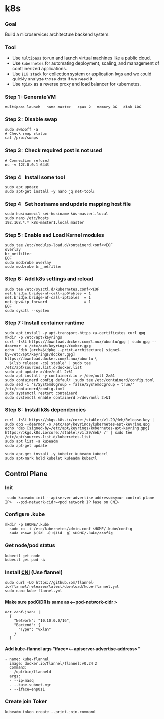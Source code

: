 k8s
===

### Goal
Build a microservices architecture backend system.


### Tool
* Use ```Multipass``` to run and launch virtual machines like a public cloud.
* Use ```Kubernetes```  for automating deployment, scaling, and management of containerized applications.
* Use ```ELK stack``` for collection system or application logs and we could quickly analyze those data if we need it.
* Use ```Nginx``` as a reverse proxy and load balancer for kubernetes.

### Step 1 : Generate VM
```
multipass launch --name master --cpus 2 --memory 8G --disk 10G
```
### Step 2 : Disable swap
```
sudo swapoff -a
# Check swap status
cat /proc/swaps 
```
### Step 3 : Check required post is not used
```
# Connection refused
nc -v 127.0.0.1 6443
```
### Step 4 : Install some tool
```
sudo apt update
sudo apt-get install -y nano jq net-tools
```
### Step 4 : Set hostname and update mapping host file
```
sudo hostnamectl set-hostname k8s-master1.local
sudo nano /etc/hosts
192.168.*.* k8s-master1.local master
```
### Step 5 : Enable and Load Kernel modules
```
sudo tee /etc/modules-load.d/containerd.conf<<EOF
overlay
br_netfilter
EOF
sudo modprobe overlay
sudo modprobe br_netfilter
```
### Step 6 : Add k8s settings and reload
```
sudo tee /etc/sysctl.d/kubernetes.conf<<EOF
net.bridge.bridge-nf-call-ip6tables = 1
net.bridge.bridge-nf-call-iptables  = 1
net.ipv4.ip_forward                 = 1
EOF
sudo sysctl --system
```
### Step 7 : Install container runtime
```
sudo apt install -y apt-transport-https ca-certificates curl gpg
mkdir -p /etc/apt/keyrings
curl -fsSL https://download.docker.com/linux/ubuntu/gpg | sudo gpg --dearmor -o /etc/apt/keyrings/docker.gpg
echo  "deb [arch=$(dpkg --print-architecture) signed-by=/etc/apt/keyrings/docker.gpg] https://download.docker.com/linux/ubuntu \
  $(lsb_release -cs) stable" | sudo tee /etc/apt/sources.list.d/docker.list 
sudo apt update >/dev/null 2>&1
sudo apt install -y containerd.io > /dev/null 2>&1
sudo containerd config default |sudo tee /etc/containerd/config.toml
sudo sed -i 's/SystemdCgroup = false/SystemdCgroup = true/' /etc/containerd/config.toml
sudo systemctl restart containerd
sudo systemctl enable containerd >/dev/null 2>&1
```
### Step 8 : Install k8s dependencies
```
curl -fsSL https://pkgs.k8s.io/core:/stable:/v1.29/deb/Release.key | sudo gpg --dearmor -o /etc/apt/keyrings/kubernetes-apt-keyring.gpg
echo 'deb [signed-by=/etc/apt/keyrings/kubernetes-apt-keyring.gpg] https://pkgs.k8s.io/core:/stable:/v1.29/deb/ /' | sudo tee /etc/apt/sources.list.d/kubernetes.list
sudo apt list -a kubeadm
sudo apt-get update

sudo apt-get install -y kubelet kubeadm kubectl
sudo apt-mark hold kubelet kubeadm kubectl
```

## Control Plane
### Init
```
 sudo kubeadm init --apiserver-advertise-address=<your control plane IP>  --pod-network-cidr=<pod network IP base on CNI>
```
### Configure .kube
```
mkdir -p $HOME/.kube
  sudo cp -i /etc/kubernetes/admin.conf $HOME/.kube/config
  sudo chown $(id -u):$(id -g) $HOME/.kube/config
```
### Get node/pod status
```
kubectl get node
kubectl get pod -A
```
### Install [CNI](https://kubernetes.io/docs/concepts/cluster-administration/addons/) (Use flannel)
```
sudo curl -LO https://github.com/flannel-io/flannel/releases/latest/download/kube-flannel.yml
sudo nano kube-flannel.yml
```
#### Make sure podCiDR is same as <--pod-network-cidr >
```
net-conf.json: |
  {
    "Network": "10.10.0.0/16",
    "Backend": {
      "Type": "vxlan"
    }
  }
```
#### Add kube-flannel args "iface=<--apiserver-advertise-address>"
```
- name: kube-flannel
  image: docker.io/flannel/flannel:v0.24.2
  command:
  - /opt/bin/flanneld
  args:
  - --ip-masq
  - --kube-subnet-mgr
  - --iface=enp0s1
```
### Create join Token
```
kubeadm token create --print-join-command
```


